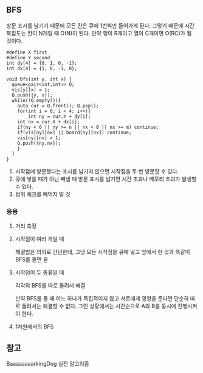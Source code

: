 ## BFS

방문 표시를 남기기 때문에 모든 칸은 큐에 1번씩만 들어가게 된다. 그렇기 때문에 시간복잡도는 칸이 N개일 때 O(N)이 된다. 만약 행이 R개이고 열이 C개이면 O(RC)가 될 것이다.

```
#define X first
#define Y second
int dy[4] = {0, 1, 0, -1};
int dx[4] = {1, 0, -1, 0};

void bfs(int y, int x) {
  queue<pair<int,int>> Q;
  vis[y][x] = 1;
  Q.push({y, x});
  while(!Q.empty()){
    auto cur = Q.front(); Q.pop();
    for(int i = 0; i < 4; i++){
    	int ny = cur.Y + dy[i];
	int nx = cur.X + dx[i];
	if(ny < 0 || ny >= n || nx < 0 || nx >= m) continue;
	if(vis[ny][nx] || board[ny][nx]) continue;
	vis[ny][nx] = 1; 
	Q.push({ny,nx});
    }
  }
}
```

1. 시작점에 방문했다는 표시를 남기지 않으면 시작점을 두 번 방문할 수 있다.
2. 큐에 넣을 때가 아닌 빼낼 때 방문 표시를 남기면 시간 초과나 메모리 초과가 발생할 수 있다.
3. 범위 체크를 빼먹지 말 것 

### 응용

1. 거리 측정
2. 시작점이 여러 개일 때
    
    해결법은 의외로 간단한데, 그냥 모든 시작점을 큐에 넣고 앞에서 한 것과 똑같이 BFS를 돌면 끝
    
3. 시작점이 두 종류일 때
    
    각각의 BFS를 따로 돌려서 해결 
    
    만약 BFS를 돌 때 어느 하나가 독립적이지 않고 서로에게 영향을 준다면 단순히 따로 돌려서는 해결할 수 없다. 그런 상황에서는 시간순으로 A와 B를 동시에 진행시켜야 한다.
    
4. 1차원에서의 BFS
    
    

## 참고

BaaaaaaaarkingDog 실전 알고리즘
